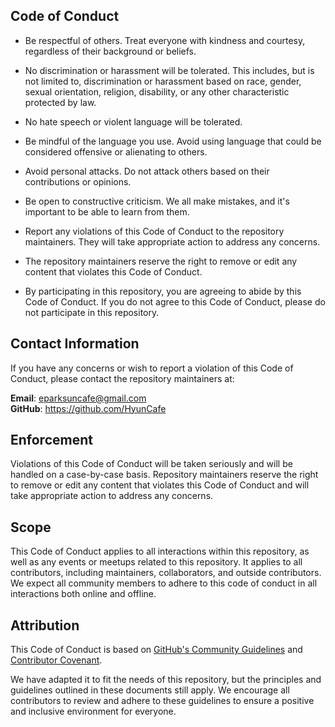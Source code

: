 ## Code of Conduct

* Be respectful of others. Treat everyone with kindness and courtesy, regardless of their background or beliefs.

* No discrimination or harassment will be tolerated. This includes, but is not limited to, discrimination or harassment based on 
race, gender, sexual orientation, religion, disability, or any other characteristic protected by law.

* No hate speech or violent language will be tolerated.

* Be mindful of the language you use. Avoid using language that could be considered offensive or alienating to others.

* Avoid personal attacks. Do not attack others based on their contributions or opinions.

* Be open to constructive criticism. We all make mistakes, and it's important to be able to learn from them.

* Report any violations of this Code of Conduct to the repository maintainers. They will take appropriate action to address any concerns.

* The repository maintainers reserve the right to remove or edit any content that violates this Code of Conduct.

* By participating in this repository, you are agreeing to abide by this Code of Conduct. If you do not agree to this Code of Conduct, 
please do not participate in this repository.

## Contact Information
If you have any concerns or wish to report a violation of this Code of Conduct, please contact the repository maintainers at:

**Email**: eparksuncafe@gmail.com <br>
**GitHub**: https://github.com/HyunCafe

## Enforcement
Violations of this Code of Conduct will be taken seriously and will be handled on a case-by-case basis. 
Repository maintainers reserve the right to remove or edit any content that violates this Code of Conduct and will take appropriate action to address any concerns.

## Scope
This Code of Conduct applies to all interactions within this repository, as well as any events or meetups related to this repository. 
It applies to all contributors, including maintainers, collaborators, and outside contributors. 
We expect all community members to adhere to this code of conduct in all interactions both online and offline.

## Attribution

This Code of Conduct is based on [GitHub's Community Guidelines](https://docs.github.com/en/github/site-policy/github-community-guidelines) 
and [Contributor Covenant](https://www.contributor-covenant.org/). 

We have adapted it to fit the needs of this repository, but the principles and guidelines outlined in these documents still apply. 
We encourage all contributors to review and adhere to these guidelines to ensure a positive and inclusive environment for everyone.
